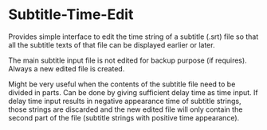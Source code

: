 # Subtitle-Time-Edit
Provides simple interface to edit the time string of a subtitle (.srt) file so that all the subtitle texts of that file can be displayed earlier or later.

The main subtitle input file is not edited for backup purpose (if requires). Always a new edited file is created.

Might be very useful when the contents of the subtitle file need to be divided in parts. Can be done by giving sufficient delay time as time input. If delay time input results in negative appearance time of subtitle strings, those strings are discarded and the new edited file will only contain the second part of the file (subtitle strings with positive time appearance).
